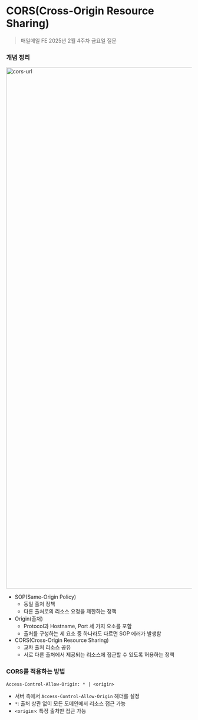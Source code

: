 # CORS(Cross-Origin Resource Sharing)

> 매일메일 FE 2025년 2월 4주차 금요일 질문

### 개념 정리
<img width="1408" alt="cors-url" src="https://github.com/user-attachments/assets/067f0f76-5beb-40fe-83c1-8600c9f06eb9" />

- SOP(Same-Origin Policy)
    - 동일 출처 정책
    - 다른 출처로의 리소스 요청을 제한하는 정책
- Origin(출처)
    - Protocol과 Hostname, Port 세 가지 요소를 포함
    - 출처를 구성하는 세 요소 중 하나라도 다르면 SOP 에러가 발생함
- CORS(Cross-Origin Resource Sharing) 
    - 교차 출처 리소스 공유
    - 서로 다른 출처에서 제공되는 리소스에 접근할 수 있도록 허용하는 정책

### CORS를 적용하는 방법
```
Access-Control-Allow-Origin: * | <origin>
```
- 서버 측에서 `Access-Control-Allow-Origin` 헤더를 설정
- `*`: 출처 상관 없이 모든 도메인에서 리소스 접근 가능
- `<origin>`: 특정 출처만 접근 가능
